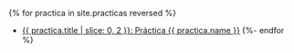 {% for practica in site.practicas reversed %}
*  <a href="{{ practica.myurl }}">{{ practica.title | slice: 0, 2  }}: Práctica {{ practica.name }}</a>
{%- endfor %}

